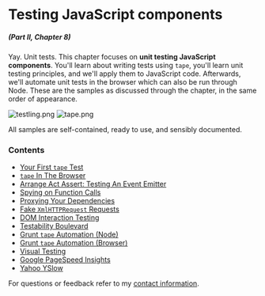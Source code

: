 # Testing JavaScript components

##### _(Part II, Chapter 8)_

Yay. Unit tests. This chapter focuses on **unit testing JavaScript components**. You'll learn about writing tests using `tape`, you'll learn unit testing principles, and we'll apply them to JavaScript code. Afterwards, we'll automate unit tests in the browser which can also be run through Node. These are the samples as discussed through the chapter, in the same order of appearance.

![testling.png][2] ![tape.png][1]

All samples are self-contained, ready to use, and sensibly documented.

### Contents

- [Your First `tape` Test](https://github.com/buildfirst/buildfirst/tree/master/ch08/01_your-first-tape-test)
- [`tape` In The Browser](https://github.com/buildfirst/buildfirst/tree/master/ch08/02_tape-in-the-browser)
- [Arrange Act Assert: Testing An Event Emitter](https://github.com/buildfirst/buildfirst/tree/master/ch08/03_arrange-act-assert)
- [Spying on Function Calls](https://github.com/buildfirst/buildfirst/tree/master/ch08/04_spying-on-function-calls)
- [Proxying Your Dependencies](https://github.com/buildfirst/buildfirst/tree/master/ch08/05_proxying-your-dependencies)
- [Fake `XmlHTTPRequest` Requests](https://github.com/buildfirst/buildfirst/tree/master/ch08/06_fake-xhr-requests)
- [DOM Interaction Testing](https://github.com/buildfirst/buildfirst/tree/master/ch08/07_dom-interaction-testing)
- [Testability Boulevard](https://github.com/buildfirst/buildfirst/tree/master/ch08/07b_testability-boulevard)
- [Grunt `tape` Automation (Node)](https://github.com/buildfirst/buildfirst/tree/master/ch08/08_grunt-tape-node)
- [Grunt `tape` Automation (Browser)](https://github.com/buildfirst/buildfirst/tree/master/ch08/09_grunt-tape-browser)
- [Visual Testing](https://github.com/buildfirst/buildfirst/tree/master/ch08/10_visual-testing)
- [Google PageSpeed Insights](https://github.com/buildfirst/buildfirst/tree/master/ch08/11_pagespeed-insights)
- [Yahoo YSlow](https://github.com/buildfirst/buildfirst/tree/master/ch08/12_yahoo-yslow)

For questions or feedback refer to my [contact information](https://github.com/buildfirst/buildfirst#feedback).

[1]: https://raw.github.com/buildfirst/buildfirst/master/images/tape.png "Tape, a test harness written by @substack"
[2]: https://raw.github.com/buildfirst/buildfirst/master/images/testling_mission_control.png "Testling, a test automation tool written by @substack"
